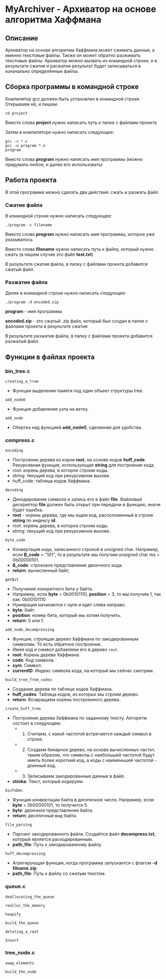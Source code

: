 # MyArchiver - Архиватор на основе алгоритма Хаффмана
## Описание
Архиватор на основе алгоритма Хаффмана может сжимать данные, а именно текстовые файлы. Также он может обратно разжимать текстовые файлы. Архиватор можно вызвать из командной строки, и в результате сжатия и расжатия результат будет записываться в изначально определённые файлы.
## Сборка программы в командной строке
Компилятор gcc должен быть установлен в командной строке. Открываем её, и пишем:
```
cd project
```
Вместо слова **project** нужно написать путь к папке с файлами проекта

Затем в компиляторе нужно написать следующее:
```
gcc -c *.c
gcc -o program *.o
program
```
Вместо слова **program** нужно написать имя программы (можно придумать любое, и далее его использовать)
## Работа проекта
В этой программе можно сделать два действия: сжать и разжать файл
### Сжатие файла
В командной строке нужно написать следующее:
```
./program -c filename
```
Вместо слова **program** нужно написать имя программы, которое уже указывалось

Вместо слова **filename** нужно написать путь к файлу, который нужно сжать (в нашем случае это файл **test.txt**)


В результате сжатия файла, в папку с файлами проекта добавится сжатый файл.

### Разжатие файла
Далее в командной строке нужно написать следующее:
```
./program -d encoded.zip
```
**program** - имя программы

**encoded.zip** - это сжатый .zip файл, который был создан в папке с файлами проекта в результате сжатия


В результате разжатия файла, в папку с файлами проекта добавится разжатый файл.

## Функции в файлах проекта
### bin_tree.c
`creating_a_tree` 
- Функция выделения памяти под один объект структуры tree.

`add_node0`
- Функция добавления узла на ветку.

`add_node`
- Обертка над функцией **add_node0**, сделанная для удобства.
### compress.c
`encoding`
- Построение дерева из корня **root**, на основе кодов **huff_code**. Рекурсивная функция, использующая **string** для построения кода.
- root: корень дерева, в которое строим коды.
- string: текущий код при рекурсивном вызове.
- huff_code: таблица кодов Хаффмана.

`decoding`
- Декодирование символа и запись его в файл **file**. Файловый дескриптор **file** должен быть открыт при передачи в функцию, иначе будет ошибка.
- **root** - корень дерева, где мы ищем код, расположенный в строке **string** по индексу **id**.
- root: корень дерева, в которое строим коды.
- string: текущий код при рекурсивном вызове.

`byte_code`
- Конвертация кода, записанного строкой в unsigned char. Например, если **B_code** = "101", то в результате мы получим unsigned char res = 0b00000101.
- **B_code**: строковое представление двоичного кода.
- **return**: вычисленный байт;

`getBit`
- Получение конкретного бита у байта.
- Например, если **byte** = 0b00101110, **position** = 3, то мы получим 1, так как: 0b00101110
- Нумерация начинается с нуля и идет слева направо.
- **byte**: байт.
- **position**: номер бита, который мы хотим получить.
- **return**: 0 или 1.

`add_node_decompressing`
- Функция, строящая дерево Хаффмана по закодированным символам. То есть обратное построение.
- Имея код и символ добавляем его в дерево `root`.
- **root**: Корень дерева Хаффмана.
- **code**: Код символа.
- **sym**: Символ.
- **currentID**: Индекс символа кода, на который мы сейчас смотрим.

`build_tree_from_codes`
- Создание дерева по таблице кодов Хаффмана.
- **huff_codes**: Таблица кодов, из которых мы строим дерево.
- **return**: Возвращаем корень построенного дерева.

`create_huff_tree`
- Построение дерева Хаффмана по заданному тексту. Алгоритм состоит в следующем:
  - 1) Считаем, с какой частотой встречается каждый символ в строке.
  - 2) Создаем бинарное дерево, на основе вычисленных частот, таким образом, что символы с наибольшей частотой будут иметь более короткий код, а коды с наименьшей частотой - длинный код.
  - 3) Записываем закодированные данные в файл.
- **stroka**: Текст, который кодируем.

`binToDec`
- Функция конвертации байта в десятичное число. Например, если **byte** = 0b00000101, то получится 5.
- **byte**: двоичное представление байта.
- **return**: десятичный вид байта.

`file_parsing`
- Парсинг закодированного файла. Создаётся файл **decompress.txt**, который является раскодированным.
- **path_file**: Путь к закодированному файлу.

`huff_decompressing`
- Агрегирующая функция, когда программа запускается с флагом **-d filname.zip**.
- **path_file**: Путь к файлу со сжатым текстом.
### queue.c
`deallocating_the_queue`


`realloc_the_memory`


`heapify`


`build_the_queue`


`deleting_a_root`


`Insert`

### tree_node.c
`swap_elements`


`build_the_node`

